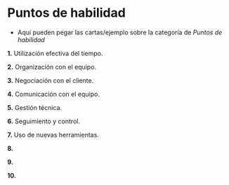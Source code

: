 # Puntos de habilidad
- Aquí pueden pegar las cartas/ejemplo sobre la categoría de *Puntos de habilidad* 

**1.** Utilización efectiva del tiempo.

**2.** Organización con el equipo.

**3.** Negociación con el cliente.

**4.** Comunicación con el equipo.

**5.** Gestión técnica.

**6.** Seguimiento y control.

**7.** Uso de nuevas herramientas.

**8.**

**9.**

**10.**
